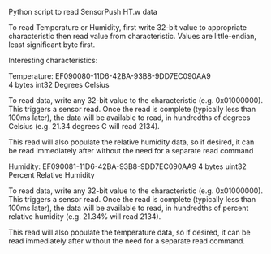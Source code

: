 Python script to read SensorPush HT.w data

To read Temperature or Humidity, first write 32-bit value to appropriate characteristic then read value from 
characteristic. Values are little-endian, least significant byte first. 

Interesting characteristics:

Temperature:  EF090080-11D6-42BA-93B8-9DD7EC090AA9   
              4 bytes int32  Degrees Celsius

To read data, write any 32-bit value to the characteristic (e.g. 
0x01000000). This triggers a sensor read. Once the read is 
complete (typically less than 100ms later), the data will be 
available to read, in hundredths of degrees Celsius (e.g. 21.34 
degrees C will read 2134).

This read will also populate the relative humidity data, so if 
desired, it can be read immediately after without the need for a
separate read command

Humidity:     EF090081-11D6-42BA-93B8-9DD7EC090AA9
              4 bytes uint32 Percent Relative Humidity

To read data, write any 32-bit value to the characteristic (e.g. 
0x01000000). This triggers a sensor read. Once the read is 
complete (typically less than 100ms later), the data will be 
available to read, in hundredths of percent relative humidity (e.g. 
21.34% will read 2134).

This read will also populate the temperature data, so if desired, it 
can be read immediately after without the need for a separate 
read command.
